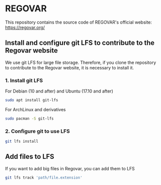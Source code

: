 REGOVAR
=======

This repository contains the source code of REGOVAR's official website: https://regovar.org/

## Install and configure git LFS to contribute to the Regovar website
We use git LFS for large file storage. Therefore, if you clone the repository to contribute to the Regovar website, it is necessary to install it.
### 1. Install git LFS

For Debian (10 and after) and Ubuntu (17.10 and after)
```sh
sudo apt install git-lfs
```

For ArchLinux and derivatives
```sh
sudo pacman -S git-lfs
```

### 2. Configure git to use LFS
```sh
git lfs install
```
## Add files to LFS
If you want to add big files in Regovar, you can add them to LFS
```sh
git lfs track 'path/file.extension'
```
